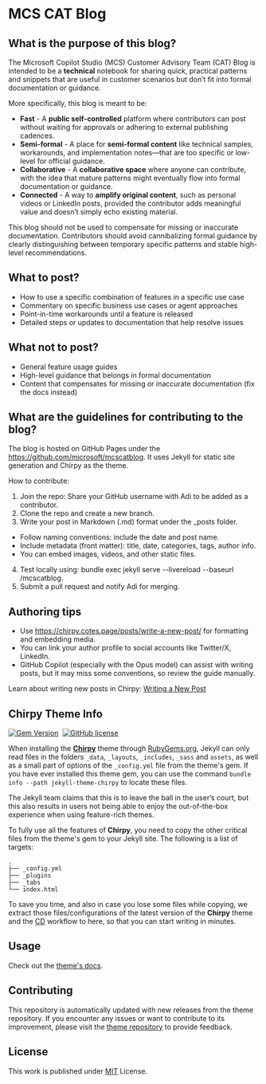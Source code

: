 # MCS CAT Blog

## What is the purpose of this blog?
The Microsoft Copilot Studio (MCS) Customer Advisory Team (CAT) Blog is intended to be a **technical** notebook for sharing quick, practical patterns and snippets that are useful in customer scenarios but don’t fit into formal documentation or guidance. 

More specifically, this blog is meant to be:
- **Fast** - A **public self-controlled** platform where contributors can post without waiting for approvals or adhering to external publishing cadences. 
- **Semi-formal** - A place for **semi-formal content** like technical samples, workarounds, and implementation notes—that are too specific or low-level for official guidance. 
- **Collaborative** - A **collaborative space** where anyone can contribute, with the idea that mature patterns might eventually flow into formal documentation or guidance. 
- **Connected** - A way to **amplify original content**, such as personal videos or LinkedIn posts, provided the contributor adds meaningful value and doesn’t simply echo existing material.

This blog should not be used to compensate for missing or inaccurate documentation. Contributors should avoid cannibalizing formal guidance by clearly distinguishing between temporary specific patterns and stable high-level recommendations.

## What to post?

- How to use a specific combination of features in a specific use case
- Commentary on specific business use cases or agent approaches
- Point-in-time workarounds until a feature is released
- Detailed steps or updates to documentation that help resolve issues

## What not to post?

- General feature usage guides
- High-level guidance that belongs in formal documentation
- Content that compensates for missing or inaccurate documentation (fix the docs instead)

## What are the guidelines for contributing to the blog?

The blog is hosted on GitHub Pages under the https://github.com/microsoft/mcscatblog. It uses Jekyll for static site generation and Chirpy as the theme.

How to contribute:
1. Join the repo: Share your GitHub username with Adi to be added as a contributor.
2. Clone the repo and create a new branch.
3. Write your post in Markdown (.md) format under the _posts folder.
  - Follow naming conventions: include the date and post name.
  - Include metadata (front matter): title, date, categories, tags, author info.
  - You can embed images, videos, and other static files.
4. Test locally using: bundle exec jekyll serve --livereload --baseurl /mcscatblog.
5. Submit a pull request and notify Adi for merging.

## Authoring tips

- Use https://chirpy.cotes.page/posts/write-a-new-post/ for formatting and embedding media.
- You can link your author profile to social accounts like Twitter/X, LinkedIn.
- GitHub Copilot (especially with the Opus model) can assist with writing posts, but it may miss some conventions, so review the guide manually.

Learn about writing new posts in Chirpy: [Writing a New Post](https://chirpy.cotes.page/posts/write-a-new-post/)

## Chirpy Theme Info

[![Gem Version](https://img.shields.io/gem/v/jekyll-theme-chirpy)][gem]&nbsp;
[![GitHub license](https://img.shields.io/github/license/cotes2020/chirpy-starter.svg?color=blue)][mit]

When installing the [**Chirpy**][chirpy] theme through [RubyGems.org][gem], Jekyll can only read files in the folders
`_data`, `_layouts`, `_includes`, `_sass` and `assets`, as well as a small part of options of the `_config.yml` file
from the theme's gem. If you have ever installed this theme gem, you can use the command
`bundle info --path jekyll-theme-chirpy` to locate these files.

The Jekyll team claims that this is to leave the ball in the user’s court, but this also results in users not being
able to enjoy the out-of-the-box experience when using feature-rich themes.

To fully use all the features of **Chirpy**, you need to copy the other critical files from the theme's gem to your
Jekyll site. The following is a list of targets:

```shell
.
├── _config.yml
├── _plugins
├── _tabs
└── index.html
```

To save you time, and also in case you lose some files while copying, we extract those files/configurations of the
latest version of the **Chirpy** theme and the [CD][CD] workflow to here, so that you can start writing in minutes.

## Usage

Check out the [theme's docs](https://github.com/cotes2020/jekyll-theme-chirpy/wiki).

## Contributing

This repository is automatically updated with new releases from the theme repository. If you encounter any issues or want to contribute to its improvement, please visit the [theme repository][chirpy] to provide feedback.

## License

This work is published under [MIT][mit] License.

[gem]: https://rubygems.org/gems/jekyll-theme-chirpy
[chirpy]: https://github.com/cotes2020/jekyll-theme-chirpy/
[CD]: https://en.wikipedia.org/wiki/Continuous_deployment
[mit]: https://github.com/cotes2020/chirpy-starter/blob/master/LICENSE
